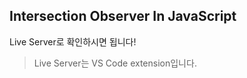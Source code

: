## Intersection Observer In JavaScript

Live Server로 확인하시면 됩니다!

> Live Server는 VS Code extension입니다.
